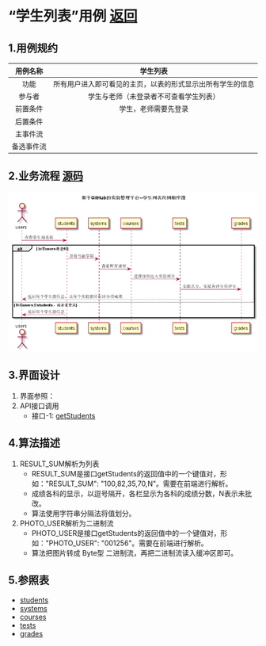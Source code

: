 # “学生列表”用例 [返回](../README.md)

## 1.用例规约

|用例名称|学生列表|
|:---:|:--:|
|功能|所有用户进入即可看见的主页，以表的形式显示出所有学生的信息|
|参与者|学生与老师（未登录者不可查看学生列表）|
|前置条件|学生，老师需要先登录|
|后置条件||
|主事件流||
|备选事件流||
## 2.业务流程 [源码](../src/studentSequence.puml)

![](../sequence.png)

## 3.界面设计
1. 界面参照：
2. API接口调用 
    * 接口-1: [getStudents](../接口/getStudents.md)


## 4.算法描述
1. RESULT_SUM解析为列表
    * RESULT_SUM是接口getStudents的返回值中的一个键值对，形如："RESULT_SUM": "100,82,35,70,N"。需要在前端进行解析。
    * 成绩各科的显示，以逗号隔开，各栏显示为各科的成绩分数，N表示未批改。
    * 算法使用字符串分隔法将值划分。
2. PHOTO_USER解析为二进制流
    * PHOTO_USER是接口getStudents的返回值中的一个键值对，形如："PHOTO_USER": "001256"。需要在前端进行解析。
    * 算法把图片转成 Byte型 二进制流，再把二进制流读入缓冲区即可。
## 5.参照表
* [students](../数据库文件设计.md)
* [systems](../数据库文件设计.md)
* [courses](../数据库文件设计.md)
* [tests](../数据库文件设计.md)
* [grades](../数据库文件设计.md)
